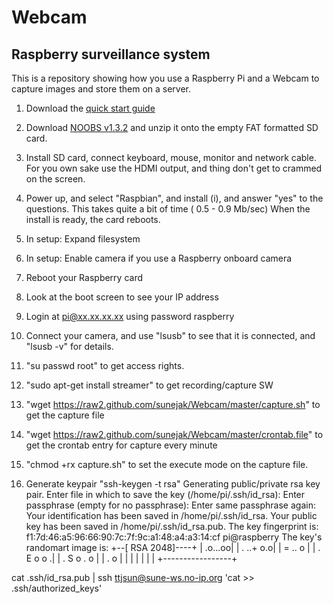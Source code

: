 Webcam
======

## Raspberry surveillance system

This is a repository showing how you use a Raspberry Pi and a Webcam to capture images and store them on a server.

1. Download the [quick start guide](http://www.raspberrypi.org/wp-content/uploads/2012/04/quick-start-guide-v2_1.pdf)
2. Download [NOOBS v1.3.2](http://www.raspberrypi.org/downloads) and unzip it onto the empty FAT formatted SD card.
3. Install SD card, connect keyboard, mouse, monitor and network cable.
For you own sake use the HDMI output, and thing don't get to crammed on the screen.
4. Power up, and select "Raspbian", and install (i), and answer "yes" to the questions.
This takes quite a bit of time ( 0.5 - 0.9 Mb/sec)
When the install is ready, the card reboots.
5. In setup: Expand filesystem
6. In setup: Enable camera if you use a Raspberry onboard camera
7. Reboot your Raspberry card
8. Look at the boot screen to see your IP address
9. Login at pi@xx.xx.xx.xx using password raspberry
10. Connect your camera, and use "lsusb" to see that it is connected, and "lsusb -v" for details.
11. "su passwd root" to get access rights.
12. "sudo apt-get install streamer" to get recording/capture SW
13. "wget https://raw2.github.com/sunejak/Webcam/master/capture.sh" to get the capture file
14. "wget https://raw2.github.com/sunejak/Webcam/master/crontab.file" to get the crontab entry for capture every minute
15. "chmod +rx capture.sh" to set the execute mode on the capture file.

16. Generate keypair
    "ssh-keygen -t rsa"
Generating public/private rsa key pair.
Enter file in which to save the key (/home/pi/.ssh/id_rsa): 
Enter passphrase (empty for no passphrase): 
Enter same passphrase again: 
Your identification has been saved in /home/pi/.ssh/id_rsa.
Your public key has been saved in /home/pi/.ssh/id_rsa.pub.
The key fingerprint is:
f1:7d:46:a5:96:66:90:7c:7f:9c:a1:48:a4:a3:14:cf pi@raspberry
The key's randomart image is:
+--[ RSA 2048]----+
|          .o...oo|
|       .  ..+ o.o|
|        = ..   o |
|       . E o o  .|
|      . S o . o  |
|       .     o   |
|                 |
|                 |
|                 |
+-----------------+

cat .ssh/id_rsa.pub | ssh ttjsun@sune-ws.no-ip.org 'cat >> .ssh/authorized_keys'




